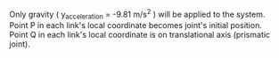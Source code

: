 Only gravity ( y<sub>acceleration</sub> = -9.81 m/s<sup>2</sup> ) will be applied to the system.  
Point P in each link's local coordinate becomes joint's initial position.  
Point Q in each link's local coordinate is on translational axis (prismatic joint).  
